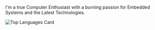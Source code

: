  I'm a true Computer Enthusiast with a burning passion for Embedded Systems and the Latest Technologies.










![Top Languages Card](https://github-readme-stats.vercel.app/api/top-langs/?username=svetlanasieber&layout=compact)


